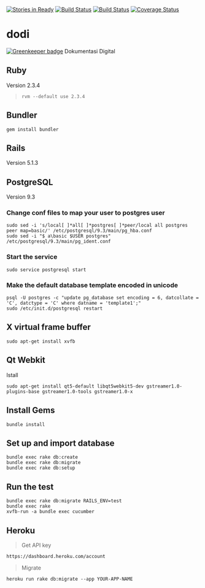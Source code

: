 [![Stories in Ready](https://badge.waffle.io/fybwid/dodi.svg?label=ready&title=Ready)](http://waffle.io/fybwid/dodi)
[![Build Status](https://semaphoreci.com/api/v1/fybwid/dodi/branches/master/badge.svg)](https://semaphoreci.com/fybwid/dodi)
[![Build Status](https://travis-ci.org/fybwid/dodi.svg?branch=master)](https://travis-ci.org/fybwid/dodi)
[![Coverage Status](https://coveralls.io/repos/github/fybwid/dodi/badge.svg?branch=master)](https://coveralls.io/github/fybwid/dodi?branch=master)

# dodi

[![Greenkeeper badge](https://badges.greenkeeper.io/fybwid/dodi.svg)](https://greenkeeper.io/)
Dokumentasi Digital

## Ruby
Version 2.3.4
> `rvm --default use 2.3.4`

## Bundler
```
gem install bundler
```

## Rails
Version 5.1.3

## PostgreSQL
Version 9.3

### Change conf files to map your user to postgres user
```
sudo sed -i 's/local[ ]*all[ ]*postgres[ ]*peer/local all postgres peer map=basic/' /etc/postgresql/9.3/main/pg_hba.conf
sudo sed -i "$ a\basic $USER postgres" /etc/postgresql/9.3/main/pg_ident.conf
```

### Start the service
```
sudo service postgresql start
```

### Make the default database template encoded in unicode
```
psql -U postgres -c "update pg_database set encoding = 6, datcollate = 'C', datctype = 'C' where datname = 'template1';"
sudo /etc/init.d/postgresql restart
```

## X virtual frame buffer
```
sudo apt-get install xvfb
```

## Qt Webkit
Istall
```
sudo apt-get install qt5-default libqt5webkit5-dev gstreamer1.0-plugins-base gstreamer1.0-tools gstreamer1.0-x
```

## Install Gems
```
bundle install
```

## Set up and import database
```
bundle exec rake db:create
bundle exec rake db:migrate
bundle exec rake db:setup
```

## Run the test
```
bundle exec rake db:migrate RAILS_ENV=test  
bundle exec rake
xvfb-run -a bundle exec cucumber
```

## Heroku
> Get API key

```
https://dashboard.heroku.com/account
```

> Migrate

```
heroku run rake db:migrate --app YOUR-APP-NAME
```